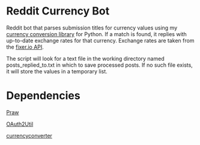 # Reddit Currency Bot
Reddit bot that parses submission titles for currency values using my [currency conversion library](https://github.com/wathika/CurrencyConverter) for Python.
If a match is found, it replies with up-to-date exchange rates for that currency. Exchange rates are taken from the [fixer.io API](http://fixer.io).

The script will look for a text file in the working directory named posts_replied_to.txt in which to save processed posts. If no such file exists, it will store the values in a temporary list.

# Dependencies
[Praw](https://github.com/praw-dev/praw)

[OAuth2Util](https://github.com/SmBe19/praw-OAuth2Util)

[currencyconverter](https://github.com/wathika/CurrencyConverter)
